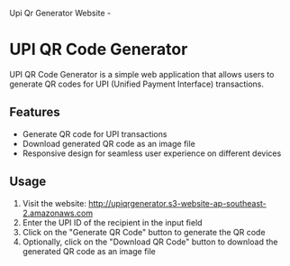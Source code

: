 Upi Qr Generator Website -
# UPI QR Code Generator

UPI QR Code Generator is a simple web application that allows users to generate QR codes for UPI (Unified Payment Interface) transactions.

## Features

- Generate QR code for UPI transactions
- Download generated QR code as an image file
- Responsive design for seamless user experience on different devices

## Usage

1. Visit the website: http://upiqrgenerator.s3-website-ap-southeast-2.amazonaws.com 
2. Enter the UPI ID of the recipient in the input field
3. Click on the "Generate QR Code" button to generate the QR code
4. Optionally, click on the "Download QR Code" button to download the generated QR code as an image file
